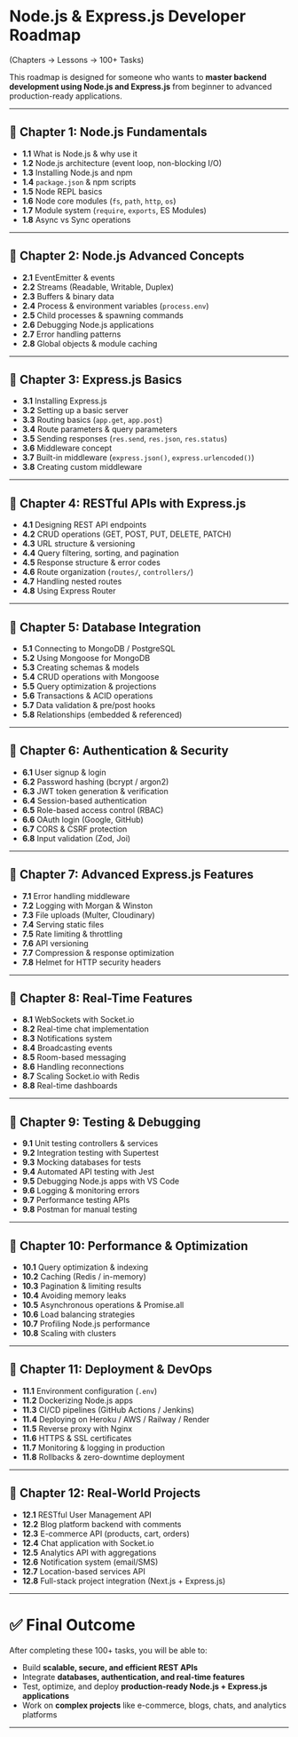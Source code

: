 # Node.js & Express.js Developer Roadmap  
(Chapters → Lessons → 100+ Tasks)

This roadmap is designed for someone who wants to **master backend development using Node.js and Express.js** from beginner to advanced production-ready applications.  

---

## 📖 Chapter 1: Node.js Fundamentals
- **1.1** What is Node.js & why use it  
- **1.2** Node.js architecture (event loop, non-blocking I/O)  
- **1.3** Installing Node.js and npm  
- **1.4** `package.json` & npm scripts  
- **1.5** Node REPL basics  
- **1.6** Node core modules (`fs`, `path`, `http`, `os`)  
- **1.7** Module system (`require`, `exports`, ES Modules)  
- **1.8** Async vs Sync operations  

---

## 📖 Chapter 2: Node.js Advanced Concepts
- **2.1** EventEmitter & events  
- **2.2** Streams (Readable, Writable, Duplex)  
- **2.3** Buffers & binary data  
- **2.4** Process & environment variables (`process.env`)  
- **2.5** Child processes & spawning commands  
- **2.6** Debugging Node.js applications  
- **2.7** Error handling patterns  
- **2.8** Global objects & module caching  

---

## 📖 Chapter 3: Express.js Basics
- **3.1** Installing Express.js  
- **3.2** Setting up a basic server  
- **3.3** Routing basics (`app.get`, `app.post`)  
- **3.4** Route parameters & query parameters  
- **3.5** Sending responses (`res.send`, `res.json`, `res.status`)  
- **3.6** Middleware concept  
- **3.7** Built-in middleware (`express.json()`, `express.urlencoded()`)  
- **3.8** Creating custom middleware  

---

## 📖 Chapter 4: RESTful APIs with Express.js
- **4.1** Designing REST API endpoints  
- **4.2** CRUD operations (GET, POST, PUT, DELETE, PATCH)  
- **4.3** URL structure & versioning  
- **4.4** Query filtering, sorting, and pagination  
- **4.5** Response structure & error codes  
- **4.6** Route organization (`routes/`, `controllers/`)  
- **4.7** Handling nested routes  
- **4.8** Using Express Router  

---

## 📖 Chapter 5: Database Integration
- **5.1** Connecting to MongoDB / PostgreSQL  
- **5.2** Using Mongoose for MongoDB  
- **5.3** Creating schemas & models  
- **5.4** CRUD operations with Mongoose  
- **5.5** Query optimization & projections  
- **5.6** Transactions & ACID operations  
- **5.7** Data validation & pre/post hooks  
- **5.8** Relationships (embedded & referenced)  

---

## 📖 Chapter 6: Authentication & Security
- **6.1** User signup & login  
- **6.2** Password hashing (bcrypt / argon2)  
- **6.3** JWT token generation & verification  
- **6.4** Session-based authentication  
- **6.5** Role-based access control (RBAC)  
- **6.6** OAuth login (Google, GitHub)  
- **6.7** CORS & CSRF protection  
- **6.8** Input validation (Zod, Joi)  

---

## 📖 Chapter 7: Advanced Express.js Features
- **7.1** Error handling middleware  
- **7.2** Logging with Morgan & Winston  
- **7.3** File uploads (Multer, Cloudinary)  
- **7.4** Serving static files  
- **7.5** Rate limiting & throttling  
- **7.6** API versioning  
- **7.7** Compression & response optimization  
- **7.8** Helmet for HTTP security headers  

---

## 📖 Chapter 8: Real-Time Features
- **8.1** WebSockets with Socket.io  
- **8.2** Real-time chat implementation  
- **8.3** Notifications system  
- **8.4** Broadcasting events  
- **8.5** Room-based messaging  
- **8.6** Handling reconnections  
- **8.7** Scaling Socket.io with Redis  
- **8.8** Real-time dashboards  

---

## 📖 Chapter 9: Testing & Debugging
- **9.1** Unit testing controllers & services  
- **9.2** Integration testing with Supertest  
- **9.3** Mocking databases for tests  
- **9.4** Automated API testing with Jest  
- **9.5** Debugging Node.js apps with VS Code  
- **9.6** Logging & monitoring errors  
- **9.7** Performance testing APIs  
- **9.8** Postman for manual testing  

---

## 📖 Chapter 10: Performance & Optimization
- **10.1** Query optimization & indexing  
- **10.2** Caching (Redis / in-memory)  
- **10.3** Pagination & limiting results  
- **10.4** Avoiding memory leaks  
- **10.5** Asynchronous operations & Promise.all  
- **10.6** Load balancing strategies  
- **10.7** Profiling Node.js performance  
- **10.8** Scaling with clusters  

---

## 📖 Chapter 11: Deployment & DevOps
- **11.1** Environment configuration (`.env`)  
- **11.2** Dockerizing Node.js apps  
- **11.3** CI/CD pipelines (GitHub Actions / Jenkins)  
- **11.4** Deploying on Heroku / AWS / Railway / Render  
- **11.5** Reverse proxy with Nginx  
- **11.6** HTTPS & SSL certificates  
- **11.7** Monitoring & logging in production  
- **11.8** Rollbacks & zero-downtime deployment  

---

## 📖 Chapter 12: Real-World Projects
- **12.1** RESTful User Management API  
- **12.2** Blog platform backend with comments  
- **12.3** E-commerce API (products, cart, orders)  
- **12.4** Chat application with Socket.io  
- **12.5** Analytics API with aggregations  
- **12.6** Notification system (email/SMS)  
- **12.7** Location-based services API  
- **12.8** Full-stack project integration (Next.js + Express.js)  

---

# ✅ Final Outcome
After completing these 100+ tasks, you will be able to:
- Build **scalable, secure, and efficient REST APIs**  
- Integrate **databases, authentication, and real-time features**  
- Test, optimize, and deploy **production-ready Node.js + Express.js applications**  
- Work on **complex projects** like e-commerce, blogs, chats, and analytics platforms  

---
